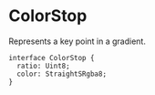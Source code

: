 # ColorStop

Represents a key point in a gradient.

```
interface ColorStop {
  ratio: Uint8;
  color: StraightSRgba8;
}
```
